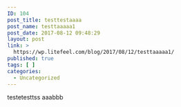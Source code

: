 ```yaml
---
ID: 104
post_title: testtestaaaa
post_name: testtaaaaa1
post_date: 2017-08-12 09:48:29
layout: post
link: >
  https://wp.litefeel.com/blog/2017/08/12/testtaaaaa1/
published: true
tags: [ ]
categories:
  - Uncategorized
---
```

testetesttss
aaabbb
